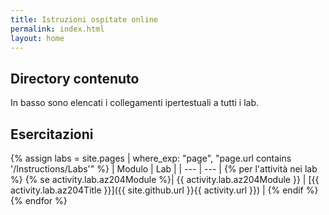 ```yaml
---
title: Istruzioni ospitate online
permalink: index.html
layout: home
---
```


## Directory contenuto

In basso sono elencati i collegamenti ipertestuali a tutti i lab.

## Esercitazioni

{% assign labs = site.pages | where_exp: "page", "page.url contains '/Instructions/Labs'" %}
| Modulo | Lab |
| --- | --- |
{% per l'attività nei lab %} {% se activity.lab.az204Module %}| {{ activity.lab.az204Module }} | [{{ activity.lab.az204Title }}]({{ site.github.url }}{{ activity.url }}) |
{% endif %}{% endfor %}

